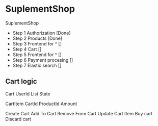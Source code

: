 # SuplementShop
SuplementShop

- Step 1 Authorization [Done]
- Step 2 Products [Done]
- Step 3 Frontend for ^ []
- Step 4 Cart []
- Step 5 Frontend for ^ []
- Step 6 Payment procesing []
- Step 7 Elastic search []

## Cart logic
Cart
UserId
List<CartItems>
State


CartItem
CartId
ProductId
Amount


Create Cart
Add To Cart
Remove From Cart
Update Cart Item
Buy cart
Discard cart
